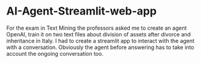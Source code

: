 # AI-Agent-Streamlit-web-app
For the exam in Text Mining the professors asked me to create an agent OpenAI, train it on two text files about division of assets after divorce and inheritance in Italy. I had to create a streamlit app to interact with the agent with a conversation. Obviously the agent before answering has to take into account the ongoing conversation too.
